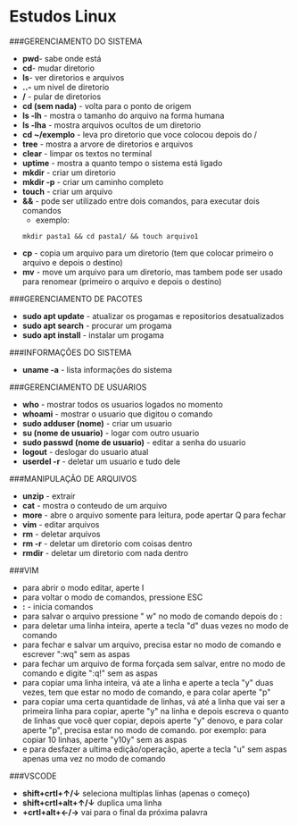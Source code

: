 # Estudos Linux
###GERENCIAMENTO DO SISTEMA 

- **pwd**- sabe onde está
- **cd**- mudar diretorio
- **ls**- ver diretorios e arquivos
- **..-** um nivel de diretorio
- **/** - pular de diretorios 
- **cd (sem nada)** - volta para o ponto de origem
- **ls  -lh** - mostra o tamanho do arquivo na forma humana
- **ls  -lha** - mostra arquivos ocultos de um diretorio
- **cd ~/exemplo** - leva pro diretorio que voce colocou depois do /
- **tree** - mostra a arvore de diretorios e arquivos
- **clear** - limpar os textos no terminal
- **uptime** - mostra a quanto tempo o sistema está ligado
- **mkdir** - criar um diretorio
- **mkdir -p** - criar um caminho completo
- **touch** - criar um arquivo
- **&&** - pode ser utilizado entre dois comandos, para executar dois comandos
    - exemplo: 
    ```
    mkdir pasta1 && cd pasta1/ && touch arquivo1
    ```
- **cp** - copia um arquivo para um diretorio (tem que colocar primeiro o arquivo e depois o destino)
- **mv** - move um arquivo para um diretorio, mas tambem pode ser usado para renomear (primeiro o arquivo e depois o destino)

###GERENCIAMENTO DE PACOTES

- **sudo apt update** - atualizar os progamas e repositorios desatualizados
- **sudo apt search** - procurar um progama
- **sudo apt install** - instalar um progama

###INFORMAÇÕES DO SISTEMA

- **uname -a** - lista informações do sistema 

###GERENCIAMENTO DE USUARIOS

- **who** - mostrar todos os usuarios logados no momento
- **whoami** - mostrar o usuario que digitou o comando 
- **sudo adduser (nome)** - criar um usuario
- **su (nome de usuario)** - logar com outro usuario
- **sudo passwd (nome de usuario)** - editar a senha do usuario
- **logout** - deslogar do usuario atual
- **userdel -r** - deletar um usuario e tudo dele

###MANIPULAÇÃO DE ARQUIVOS

- **unzip** - extrair
- **cat** - mostra o conteudo de um arquivo
- **more** - abre o arquivo somente para leitura, pode apertar Q para fechar
- **vim** - editar arquivos
- **rm** - deletar arquivos
- **rm -r** - deletar um diretorio com coisas dentro
- **rmdir** - deletar um diretorio com nada dentro

###VIM

- para abrir o modo editar, aperte I
- para voltar o modo de comandos, pressione ESC
- **:** - inicia comandos
- para salvar o arquivo pressione " w" no modo de comando depois do :
- para deletar uma linha inteira, aperte a tecla "d" duas vezes no modo de comando
- para fechar e salvar um arquivo, precisa estar no modo de comando e escrever ":wq" sem as aspas
- para fechar um arquivo de forma forçada sem salvar, entre no modo de comando e digite ":q!" sem as aspas
- para copiar uma linha inteira, vá ate a linha e aperte a tecla "y" duas vezes, tem que estar no modo de comando, e para colar aperte "p"
- para copiar uma certa quantidade de linhas, vá até a linha que vai ser a primeira linha para copiar, aperte "y" na linha e depois escreva o quanto de linhas que você quer copiar, depois aperte "y" denovo, e para colar aperte "p", precisa estar no modo de comando. por exemplo: para copiar 10 linhas, aperte "y10y" sem as aspas
- e para desfazer a ultima edição/operação, aperte a tecla "u" sem aspas apenas uma vez no modo de comando

###VSCODE

- **shift+crtl+↑/↓** seleciona multiplas linhas (apenas o começo)
- **shift+crtl+alt+↑/↓** duplica uma linha
- **+crtl+alt+←/→** vai para o final da próxima palavra